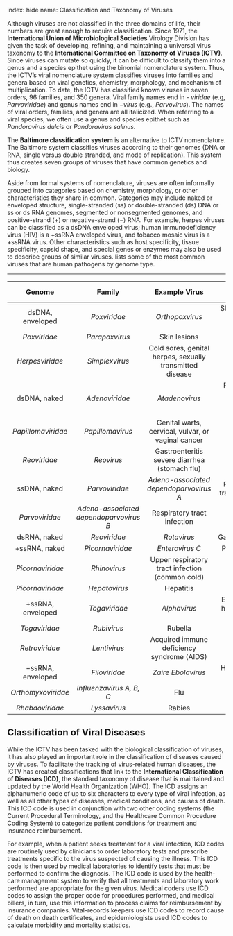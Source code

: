 index: hide
name: Classification and Taxonomy of Viruses

Although viruses are not classified in the three domains of life, their numbers are great enough to require classification. Since 1971, the  **International Union of Microbiological Societies** Virology Division has given the task of developing, refining, and maintaining a universal virus taxonomy to the  **International Committee on Taxonomy of Viruses (ICTV)**. Since viruses can mutate so quickly, it can be difficult to classify them into a genus and a species epithet using the binomial nomenclature system. Thus, the ICTV’s viral nomenclature system classifies viruses into families and genera based on viral genetics, chemistry, morphology, and mechanism of multiplication. To date, the ICTV has classified known viruses in seven orders, 96 families, and 350 genera. Viral family names end in - *viridae* (e.g,  *Parvoviridae*) and genus names end in  *−virus* (e.g.,  *Parvovirus*). The names of viral orders, families, and genera are all italicized. When referring to a viral species, we often use a genus and species epithet such as  *Pandoravirus dulcis* or  *Pandoravirus salinus.*

The  **Baltimore classification system** is an alternative to ICTV nomenclature. The Baltimore system classifies viruses according to their genomes (DNA or RNA, single versus double stranded, and mode of replication). This system thus creates seven groups of viruses that have common genetics and biology.

Aside from formal systems of nomenclature, viruses are often informally grouped into categories based on chemistry, morphology, or other characteristics they share in common. Categories may include naked or enveloped structure, single-stranded (ss) or double-stranded (ds) DNA or ss or ds RNA genomes, segmented or nonsegmented genomes, and positive-strand (+) or negative-strand (−) RNA. For example, herpes viruses can be classified as a dsDNA enveloped virus; human immunodeficiency virus (HIV) is a +ssRNA enveloped virus, and tobacco mosaic virus is a +ssRNA virus. Other characteristics such as host specificity, tissue specificity, capsid shape, and special genes or enzymes may also be used to describe groups of similar viruses.  lists some of the most common viruses that are human pathogens by genome type.


****

|  **Genome** |  **Family** |  **Example Virus** |  **Clinical Features** |
|:-:|:-:|:-:|:-:|
| dsDNA, enveloped |  *Poxviridae* |  *Orthopoxvirus* | Skin papules, pustules, lesions |
|  *Poxviridae* |  *Parapoxvirus* | Skin lesions |
|  *Herpesviridae* |  *Simplexvirus* | Cold sores, genital herpes, sexually transmitted disease |
| dsDNA, naked |  *Adenoviridae* |  *Atadenovirus* | Respiratory infection (common cold) |
|  *Papillomaviridae* |  *Papillomavirus* | Genital warts, cervical, vulvar, or vaginal cancer |
|  *Reoviridae* |  *Reovirus* | Gastroenteritis severe diarrhea (stomach flu) |
| ssDNA, naked |  *Parvoviridae* |  *Adeno-associated dependoparvovirus A* | Respiratory tract infection |
|  *Parvoviridae* |  *Adeno-associated dependoparvovirus B* | Respiratory tract infection |
| dsRNA, naked |  *Reoviridae* |  *Rotavirus* | Gastroenteritis |
| +ssRNA, naked |  *Picornaviridae* |  *Enterovirus C* | Poliomyelitis |
|  *Picornaviridae* |  *Rhinovirus* | Upper respiratory tract infection (common cold) |
|  *Picornaviridae* |  *Hepatovirus* | Hepatitis |
| +ssRNA, enveloped |  *Togaviridae* |  *Alphavirus* | Encephalitis, hemorrhagic fever |
|  *Togaviridae* |  *Rubivirus* | Rubella |
|  *Retroviridae* |  *Lentivirus* | Acquired immune deficiency syndrome (AIDS) |
| −ssRNA, enveloped |  *Filoviridae* |  *Zaire Ebolavirus* | Hemorrhagic fever |
|  *Orthomyxoviridae* |  *Influenzavirus A, B, C* | Flu |
|  *Rhabdoviridae* |  *Lyssavirus* | Rabies |
    

## Classification of Viral Diseases

While the ICTV has been tasked with the biological classification of viruses, it has also played an important role in the classification of diseases caused by viruses. To facilitate the tracking of virus-related human diseases, the ICTV has created classifications that link to the  **International Classification of Diseases (ICD)**, the standard taxonomy of disease that is maintained and updated by the World Health Organization (WHO). The ICD assigns an alphanumeric code of up to six characters to every type of viral infection, as well as all other types of diseases, medical conditions, and causes of death. This ICD code is used in conjunction with two other coding systems (the Current Procedural Terminology, and the Healthcare Common Procedure Coding System) to categorize patient conditions for treatment and insurance reimbursement.

For example, when a patient seeks treatment for a viral infection, ICD codes are routinely used by clinicians to order laboratory tests and prescribe treatments specific to the virus suspected of causing the illness. This ICD code is then used by medical laboratories to identify tests that must be performed to confirm the diagnosis. The ICD code is used by the health-care management system to verify that all treatments and laboratory work performed are appropriate for the given virus. Medical coders use ICD codes to assign the proper code for procedures performed, and medical billers, in turn, use this information to process claims for reimbursement by insurance companies. Vital-records keepers use ICD codes to record cause of death on death certificates, and epidemiologists used ICD codes to calculate morbidity and mortality statistics.
